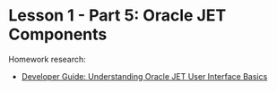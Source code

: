 # Lesson 1 - Part 5: Oracle JET Components

Homework research:

   * [Developer Guide: Understanding Oracle JET User Interface Basics](https://docs.oracle.com/middleware/jet410/jet/developer/GUID-869BAAC7-7735-416E-AF25-C386A36705B4.htm#JETDG228)
